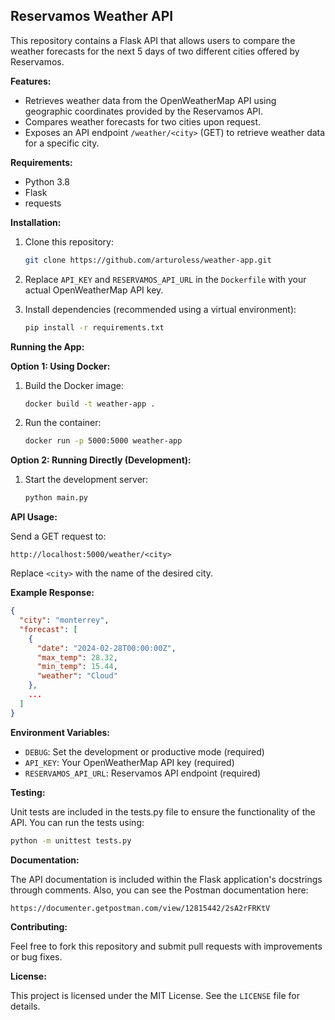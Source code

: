 ## Reservamos Weather API

This repository contains a Flask API that allows users to compare the weather forecasts for the next 5 days of two different cities offered by Reservamos.

**Features:**

- Retrieves weather data from the OpenWeatherMap API using geographic coordinates provided by the Reservamos API.
- Compares weather forecasts for two cities upon request.
- Exposes an API endpoint `/weather/<city>` (GET) to retrieve weather data for a specific city.

**Requirements:**

- Python 3.8
- Flask
- requests

**Installation:**

1. Clone this repository:

   ```bash
   git clone https://github.com/arturoless/weather-app.git
   ```

2. Replace `API_KEY` and `RESERVAMOS_API_URL` in the `Dockerfile` with your actual OpenWeatherMap API key.

3. Install dependencies (recommended using a virtual environment):

   ```bash
   pip install -r requirements.txt
   ```

**Running the App:**

**Option 1: Using Docker:**

1. Build the Docker image:

   ```bash
   docker build -t weather-app .
   ```

2. Run the container:

   ```bash
   docker run -p 5000:5000 weather-app
   ```

**Option 2: Running Directly (Development):**

1. Start the development server:

   ```bash
   python main.py
   ```

**API Usage:**

Send a GET request to:

```
http://localhost:5000/weather/<city>
```

Replace `<city>` with the name of the desired city.

**Example Response:**

```json
{
  "city": "monterrey",
  "forecast": [
    {
      "date": "2024-02-28T00:00:00Z",
      "max_temp": 28.32,
      "min_temp": 15.44,
      "weather": "Cloud"
    },
    ...
  ]
}
```

**Environment Variables:**

- `DEBUG`: Set the development or productive mode (required)
- `API_KEY`: Your OpenWeatherMap API key (required)
- `RESERVAMOS_API_URL`: Reservamos API endpoint (required)

**Testing:**

Unit tests are included in the tests.py file to ensure the functionality of the API. You can run the tests using:

```bash
python -m unittest tests.py
```

**Documentation:**

The API documentation is included within the Flask application's docstrings through comments. 
Also, you can see the Postman documentation here: 
```
https://documenter.getpostman.com/view/12815442/2sA2rFRKtV
```

**Contributing:**

Feel free to fork this repository and submit pull requests with improvements or bug fixes.

**License:**

This project is licensed under the MIT License. See the `LICENSE` file for details.
